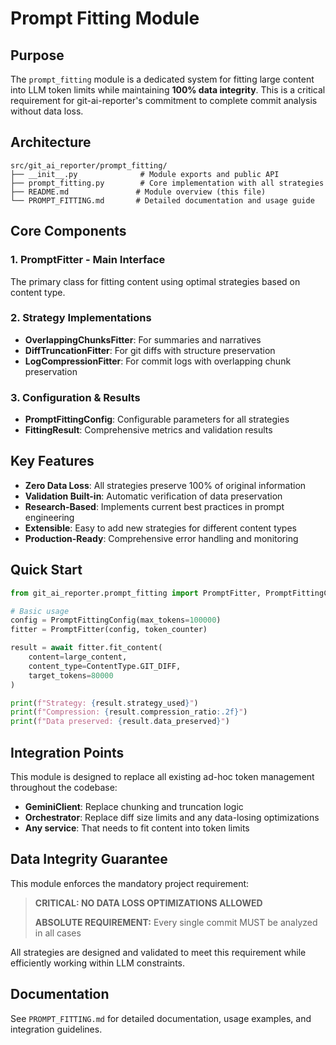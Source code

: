 # Prompt Fitting Module

## Purpose

The `prompt_fitting` module is a dedicated system for fitting large content into LLM token limits while maintaining **100% data integrity**. This is a critical requirement for git-ai-reporter's commitment to complete commit analysis without data loss.

## Architecture

```
src/git_ai_reporter/prompt_fitting/
├── __init__.py              # Module exports and public API
├── prompt_fitting.py        # Core implementation with all strategies
├── README.md               # Module overview (this file)
└── PROMPT_FITTING.md       # Detailed documentation and usage guide
```

## Core Components

### 1. **PromptFitter** - Main Interface
The primary class for fitting content using optimal strategies based on content type.

### 2. **Strategy Implementations**
- **OverlappingChunksFitter**: For summaries and narratives
- **DiffTruncationFitter**: For git diffs with structure preservation  
- **LogCompressionFitter**: For commit logs with overlapping chunk preservation

### 3. **Configuration & Results**
- **PromptFittingConfig**: Configurable parameters for all strategies
- **FittingResult**: Comprehensive metrics and validation results

## Key Features

- **Zero Data Loss**: All strategies preserve 100% of original information
- **Validation Built-in**: Automatic verification of data preservation
- **Research-Based**: Implements current best practices in prompt engineering
- **Extensible**: Easy to add new strategies for different content types
- **Production-Ready**: Comprehensive error handling and monitoring

## Quick Start

```python
from git_ai_reporter.prompt_fitting import PromptFitter, PromptFittingConfig, ContentType

# Basic usage
config = PromptFittingConfig(max_tokens=100000)
fitter = PromptFitter(config, token_counter)

result = await fitter.fit_content(
    content=large_content,
    content_type=ContentType.GIT_DIFF,
    target_tokens=80000
)

print(f"Strategy: {result.strategy_used}")
print(f"Compression: {result.compression_ratio:.2f}")
print(f"Data preserved: {result.data_preserved}")
```

## Integration Points

This module is designed to replace all existing ad-hoc token management throughout the codebase:

- **GeminiClient**: Replace chunking and truncation logic
- **Orchestrator**: Replace diff size limits and any data-losing optimizations
- **Any service**: That needs to fit content into token limits

## Data Integrity Guarantee

This module enforces the mandatory project requirement:

> **CRITICAL: NO DATA LOSS OPTIMIZATIONS ALLOWED**
> 
> **ABSOLUTE REQUIREMENT:** Every single commit MUST be analyzed in all cases

All strategies are designed and validated to meet this requirement while efficiently working within LLM constraints.

## Documentation

See `PROMPT_FITTING.md` for detailed documentation, usage examples, and integration guidelines.
